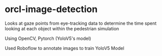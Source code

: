 # orcl-image-detection
Looks at gaze points from eye-tracking data to determine the time spent looking at each object within the pedestrian simulation

Using OpenCV, Pytorch (YoloV5's model)

Used Roboflow to annotate images to train YoloV5 Model
